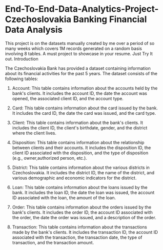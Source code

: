 # End-To-End-Data-Analytics-Project-Czechoslovakia Banking Financial Data Analysis
This project is on the datasets manually created by me over a period of so many weeks which covers 1M records generated on a random basis involving 8 tables. A must project to showcase in your resume. Just Try It out.
Introduction

The Czechoslovakia Bank has provided a dataset containing information about its financial activities for the past 5 years. The dataset consists of the following tables:

1. Account: This table contains information about the accounts held by the bank's clients. It includes the account ID, the date the account was opened,
the associated client ID, and the account type.

2. Card: This table contains information about the card issued by the bank. It includes the card ID, the date the card was issued, and the card type.

3. Client: This table contains information about the bank's clients. It includes the client ID, the client's birthdate, gender, and the district where the client
lives.

4. Disposition: This table contains information about the relationship between clients and their accounts. It includes the disposition ID, the client ID
associated with the disposition, and the type of disposition (e.g., owner,authorized person, etc.).

5. District: This table contains information about the various districts in Czechoslovakia. It includes the district ID, the name of the district, and
various demographic and economic indicators for the district.

6. Loan: This table contains information about the loans issued by the bank. It includes the loan ID, the date the loan was issued, the account ID associated with the loan, the amount of the loan.

7. Order: This table contains information about the orders issued by the bank's clients. It includes the order ID, the account ID associated with the order, the
date the order was issued, and a description of the order.

8. Transaction: This table contains information about the transactions made by the bank's clients. It includes the transaction ID, the account ID associated with the transaction, the transaction date, the type of transaction, and the transaction amount.

